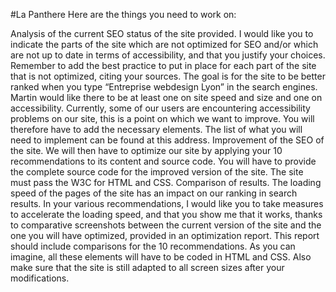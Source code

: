 #La Panthere
Here are the things you need to work on:

Analysis of the current SEO status of the site provided. I would like you to indicate the parts of the site which are not optimized for SEO and/or which are not up to date in terms of accessibility, and that you justify your choices. Remember to add the best practice to put in place for each part of the site that is not optimized, citing your sources.
The goal is for the site to be better ranked when you type “Entreprise webdesign Lyon” in the search engines. Martin would like there to be at least one on site speed and size and one on accessibility. Currently, some of our users are encountering accessibility problems on our site, this is a point on which we want to improve. You will therefore have to add the necessary elements. The list of what you will need to implement can be found at this address.
Improvement of the SEO of the site. We will then have to optimize our site by applying your 10 recommendations to its content and source code. You will have to provide the complete source code for the improved version of the site. The site must pass the W3C for HTML and CSS.
Comparison of results. The loading speed of the pages of the site has an impact on our ranking in search results. In your various recommendations, I would like you to take measures to accelerate the loading speed, and that you show me that it works, thanks to comparative screenshots between the current version of the site and the one you will have optimized, provided in an optimization report. This report should include comparisons for the 10 recommendations.
As you can imagine, all these elements will have to be coded in HTML and CSS. Also make sure that the site is still adapted to all screen sizes after your modifications.
